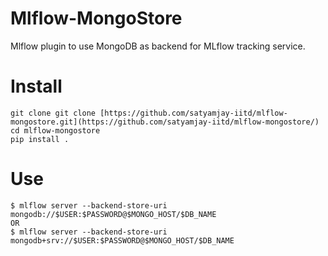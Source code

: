 # Mlflow-MongoStore
Mlflow plugin to use MongoDB as backend for MLflow tracking service.


# Install
    git clone git clone [https://github.com/satyamjay-iitd/mlflow-mongostore.git](https://github.com/satyamjay-iitd/mlflow-mongostore/)
    cd mlflow-mongostore
    pip install .

# Use
    $ mlflow server --backend-store-uri mongodb://$USER:$PASSWORD@$MONGO_HOST/$DB_NAME
    OR
    $ mlflow server --backend-store-uri mongodb+srv://$USER:$PASSWORD@$MONGO_HOST/$DB_NAME
